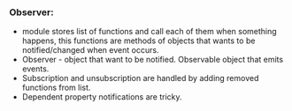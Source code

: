 ### Observer:

*  module stores list of functions and call each of them when something happens, this functions are methods of objects that wants to be notified/changed when event occurs.
* Observer - object that want to be notified. Observable object that emits events. 
* Subscription and unsubscription are handled by adding removed functions from list.
* Dependent property notifications are tricky.